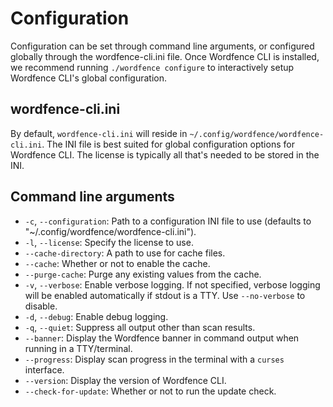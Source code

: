 # Configuration

Configuration can be set through command line arguments, or configured globally through the wordfence-cli.ini file. Once Wordfence CLI is installed, we recommend running `./wordfence configure` to interactively setup Wordfence CLI's global configuration.

## wordfence-cli.ini

By default, `wordfence-cli.ini` will reside in `~/.config/wordfence/wordfence-cli.ini`. The INI file is best suited for global configuration options for Wordfence CLI. The license is typically all that's needed to be stored in the INI.

## Command line arguments

- `-c`, `--configuration`: Path to a configuration INI file to use (defaults to "~/.config/wordfence/wordfence-cli.ini").
- `-l`, `--license`: Specify the license to use.
- `--cache-directory`: A path to use for cache files.
- `--cache`: Whether or not to enable the cache.
- `--purge-cache`: Purge any existing values from the cache.
- `-v`, `--verbose`: Enable verbose logging. If not specified, verbose logging will be enabled automatically if stdout is a TTY. Use `--no-verbose` to disable.
- `-d`, `--debug`: Enable debug logging.
- `-q`, `--quiet`: Suppress all output other than scan results.
- `--banner`: Display the Wordfence banner in command output when running in a TTY/terminal.
- `--progress`: Display scan progress in the terminal with a `curses` interface.
- `--version`: Display the version of Wordfence CLI.
- `--check-for-update`: Whether or not to run the update check.
